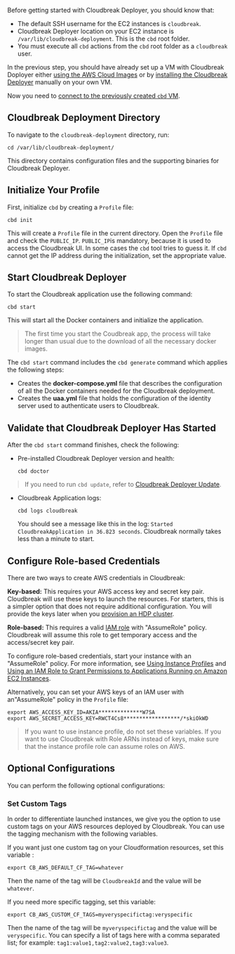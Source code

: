 Before getting started with Cloudbreak Deployer, you should know that:

  * The default SSH username for the EC2 instances is `cloudbreak`.
  * Cloudbreak Deployer location on your EC2 instance is `/var/lib/cloudbreak-deployment`. This is the
  `cbd` root folder.
  * You must execute all `cbd` actions from the `cbd` root folder as a `cloudbreak` user.

In the previous step, you should have already set up a VM with Cloudbreak Doployer either [using the AWS Cloud Images](aws.md) or by [installing the
Cloudbreak Deployer](onprem.md) manually on your own VM.

Now you need to [connect to the previously created `cbd` VM](http://docs.aws.amazon.com/AWSEC2/latest/UserGuide/AccessingInstances.html).

## Cloudbreak Deployment Directory

To navigate to the `cloudbreak-deployment` directory, run:

```
cd /var/lib/cloudbreak-deployment/
```
This directory contains configuration files and the supporting binaries for Cloudbreak Deployer.


## Initialize Your Profile

First, initialize `cbd` by creating a `Profile` file:

```
cbd init
```
This will create a `Profile` file in the current directory. Open the `Profile` file and check the `PUBLIC_IP`. 
`PUBLIC_IP`is mandatory, because it is used to access the Cloudbreak UI. In some cases the `cbd` tool tries to 
guess it. If `cbd` cannot get the IP address during the initialization, set the appropriate value.

## Start Cloudbreak Deployer

To start the Cloudbreak application use the following command:

```
cbd start
```
This will start all the Docker containers and initialize the application.

> The first time you start the Coudbreak app, the process will take longer than usual due to the download of all the necessary docker images.

The `cbd start` command includes the `cbd generate` command which applies the following steps:

* Creates the **docker-compose.yml** file that describes the configuration of all the Docker containers needed for the Cloudbreak deployment.
* Creates the **uaa.yml** file that holds the configuration of the identity server used to authenticate users to Cloudbreak.

## Validate that Cloudbreak Deployer Has Started

After the `cbd start` command finishes, check the following:

* Pre-installed Cloudbreak Deployer version and health:
   ```
   cbd doctor
   ```
 > If you need to run `cbd update`, refer to [Cloudbreak Deployer Update](update.md#update-cloudbreak-deployer).

* Cloudbreak Application logs:
   ```
   cbd logs cloudbreak
   ```
  You should see a message like this in the log: `Started CloudbreakApplication in 36.823 seconds`. Cloudbreak normally takes less than a minute to start.
  
  
## Configure Role-based Credentials

There are two ways to create AWS credentials in Cloudbreak:

**Key-based:** This requires your AWS access key and secret key pair. Cloudbreak will use these keys to launch the resources. For starters, this is a simpler option that does not require additional configuration. You will provide the keys later when you [provision an HDP cluster](#cluster-provisioning-via-browser).
 
**Role-based:** This requires a valid [IAM role](http://docs.aws.amazon.com/AWSEC2/latest/UserGuide/iam-roles-for-amazon-ec2.html) with "AssumeRole" policy. Cloudbreak will assume this role to get temporary access and the access/secret key pair.

To configure role-based credentials, start your instance with an "AssumeRole" policy. For more information, see [Using Instance Profiles](http://docs.aws.amazon.com/IAM/latest/UserGuide/id_roles_use_switch-role-ec2_instance-profiles.html) and [Using an IAM Role to Grant Permissions to Applications Running on Amazon EC2 Instances](http://docs.aws.amazon.com/IAM/latest/UserGuide/id_roles_use_switch-role-ec2.html).

Alternatively, you can set your AWS keys of an IAM user with an"AssumeRole" policy in the `Profile` file:

    export AWS_ACCESS_KEY_ID=AKIA**************W7SA
    export AWS_SECRET_ACCESS_KEY=RWCT4Cs8******************/*skiOkWD
  
> If you want to use instance profile, do not set these variables. If you want to use Cloudbreak with Role ARNs instead of keys, make sure that the instance profile role can assume roles on AWS.   

## Optional Configurations

You can perform the following optional configurations:

### Set Custom Tags

In order to differentiate launched instances, we give you the option to use custom tags on your AWS resources deployed by Cloudbreak. You can use the tagging mechanism with the following variables. 

If you want just one custom tag on your Cloudformation resources, set this variable :

```
export CB_AWS_DEFAULT_CF_TAG=whatever
```
Then the name of the tag will be `CloudbreakId` and the value will be `whatever`.

If you need more specific tagging, set this variable:

```
export CB_AWS_CUSTOM_CF_TAGS=myveryspecifictag:veryspecific
```
Then the name of the tag will be `myveryspecifictag` and the value will be `veryspecific`. You can specify a list of tags here with a comma separated list; for example: `tag1:value1,tag2:value2,tag3:value3`.
